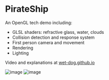 # PirateShip
An OpenGL tech demo including:
- GLSL shaders: refractive glass, water, clouds
- Collision detection and response system
- First person camera and movement
- Rendering
- Lighting

Video and explanations at [wet-dog.github.io](https://wet-dog.github.io)

![image](https://user-images.githubusercontent.com/50526237/146468971-482a6ce1-3570-43fe-aa9e-e96c9670c8f5.png)
![image](https://user-images.githubusercontent.com/50526237/146469057-e7f71a68-a2ab-48ac-80eb-a7b1e70425b5.png)
